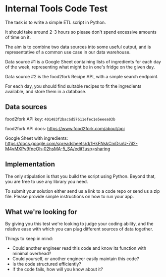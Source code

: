 # Internal Tools Code Test
The task is to write a simple ETL script in Python.

It should take around 2-3 hours so please don't spend excessive amounts of time on it.

The aim is to combine two data sources into some useful output, and is representative of a common use case in our data warehouse.

Data source #1 is a Google Sheet containing lists of ingredients for each day of the week, representing what might be in one's fridge on the given day.

Data source #2 is the food2fork Recipe API, with a simple search endpoint.

For each day, you should find suitable recipes to fit the ingredients available, and store them in a database.

## Data sources
food2fork API key: `401483f2bac6d57611efec1e5eeea03b`

food2fork API docs: https://www.food2fork.com/about/api

Google Sheet with ingredients: https://docs.google.com/spreadsheets/d/1HkFNskCmDsnU-7il2-M4vMXPv9fneOh-02hsMA-5_SA/edit?usp=sharing

## Implementation
The only stipulation is that you build the script using Python. Beyond that, you are free to use any library you need.

To submit your solution either send us a link to a code repo or send us a zip file. Please provide simple instructions on how to run your app.

## What we're looking for
By giving you this test we're looking to judge your coding ability, and the relative ease with which you can plug different sources of data together.

Things to keep in mind:
- Could another engineer read this code and know its function with minimal overhead?
- Could yourself, or another engineer easily maintain this code?
- Is the code structured efficiently?
- If the code fails, how will you know about it?
